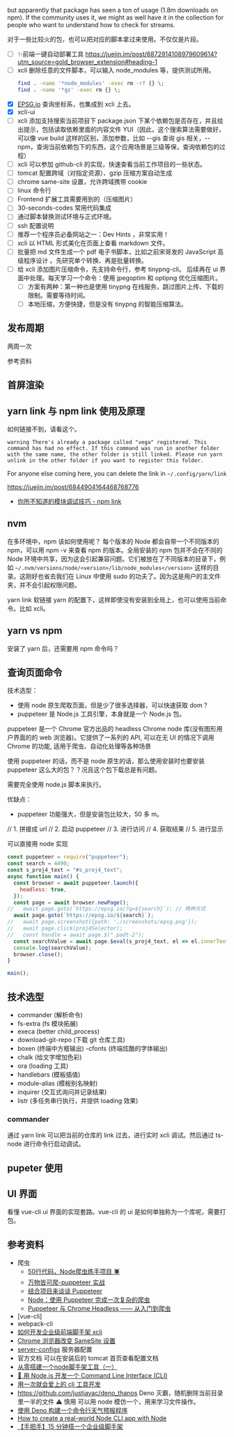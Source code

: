 <!--
 * @Author: your name
 * @Date: 2020-09-01 08:22:29
 * @LastEditTime: 2020-10-08 16:48:21
 * @LastEditors: Jecyu
 * @Description: In User Settings Edit
 * @FilePath: /Notebook/docs/temp/3.xcli.md
-->

but apparently that package has seen a ton of usage (1.8m downloads on npm). If the community uses it, we might as well have it in the collection for people who want to understand how to check for streams.

对于一些比较火的包，也可以把对应的脚本拿过来使用。不仅仅是片段。

- [ ] ✨前端一键自动部署工具 https://juejin.im/post/6872914108979609614?utm_source=gold_browser_extension#heading-1
- [ ] xcli 删除任意的文件脚本，可以输入 node_modules 等，提供测试所用。
  ```bash
  find . -name '*node_modules' -exec rm -rf {} \;
  find . -name '*gz' -exec rm {} \;
  ```
- [x] [EPSG.io](https://epsg.io/) 查询坐标系，也集成到 xcli 上去。
- [x] xcli-ui 
- [ ] xcli 添加支持搜索当前项目下 package.json 下某个依赖包是否存在，并且给出提示，包括读取依赖里面的内容文件 YUI（因此，这个搜索算法需要做好，可以像 vue build 这样的区别，添加参数，比如 --gis 查询 gis 相关，--npm，查询当前依赖包下的东西，这个应用场景是三级等保，查询依赖包的过程）
- [ ] xcli 可以参加 github-cli 的实现，快速查看当前工作项目的一些状态。
- [ ] tomcat 配置跨域（对指定资源）、gzip 压缩方案自动生成
- [ ] chrome same-site 设置，允许跨域携带 cookie
- [ ] linux 命令行
- [ ] Frontend 扩展工具需要用到的（压缩图片）
- [ ] 30-seconds-codes 常用代码集成
- [ ] 通过脚本替换测试环境与正式环境。
- [ ] ssh 配置说明
- [ ] 推荐一个程序员必备网站之一：Dev Hints ，非常实用！
- [ ] xcli 以 HTML 形式美化在页面上查看 markdown 文件。
- [ ] 批量把 md 文件生成一个 pdf 电子书脚本，比如之前宋哥发的 JavaScript 高级程序设计 。先研究单个转换、再是批量转换。
- [ ] 给 xcli 添加图片压缩命令，先支持命令行，参考 tinypng-cli。 后续再在 ui 界面中处理。每天学习一个命令：使用 jpegoptim 和 optipng 优化压缩图片。
  - [ ] 方案有两种：第一种也是使用 tinypng 在线服务，跳过图片上传、下载的限制。需要等待时间。
  - [ ] 本地压缩，方便快捷，但是没有 tinypng 的智能压缩算法。

## 发布周期

两周一次

参考资料

## 首屏渲染

## yarn link 与 npm link 使用及原理

如何链接不到，请看这个。

`warning There's already a package called "vega" registered. This command has had no effect. If this command was run in another folder with the same name, the other folder is still linked. Please run yarn unlink in the other folder if you want to register this folder.`

For anyone else coming here, you can delete the link in `~/.config/yarn/link`

https://juejin.im/post/6844904164468768776

- [你所不知道的模块调试技巧 - npm link ](https://github.com/atian25/blog/issues/17)

## nvm

在多环境中，npm 该如何使用呢？
每个版本的 Node 都会自带一个不同版本的 npm，可以用 npm -v 来查看 npm 的版本。全局安装的 npm 包并不会在不同的 Node 环境中共享，因为这会引起兼容问题。它们被放在了不同版本的目录下，例如 `~/.nvm/versions/node/<version>/lib/node_modules</version>` 这样的目录。这刚好也省去我们在 Linux 中使用 sudo 的功夫了。因为这是用户的主文件夹，并不会引起权限问题。

yarn link 软链接 yarn 的配置下，这样即使没有安装到全局上，也可以使用当前命令。比如 xcli。

## yarn vs npm

安装了 yarn 后，还需要用 npm 命令吗？

## 查询页面命令

技术选型：

- 使用 node 原生爬取页面，但是少了很多选择器，可以快速获取 dom？
- puppeteer 是 Node.js 工具引擎，本身就是一个 Node.js 包。

puppeteer 是一个 Chrome 官方出品的 headless Chrome node 库(没有图形用户界面的的 web 浏览器)。它提供了一系列的 API, 可以在无 UI 的情况下调用 Chrome 的功能, 适用于爬虫、自动化处理等各种场景

使用 puppeteer 的话，而不是 node 原生的话，那么使用安装时也要安装 puppeteer 这么大的包？？况且这个包下载总是有问题。

需要完全使用 node.js 脚本来执行。

优缺点：
- puppeteer 功能强大，但是安装包比较大，50 多 m。

// 1. 拼接成  url
    // 2. 启动 puppeteer
    // 3. 进行访问
    // 4. 获取结果
    // 5. 进行显示

可以直接用 node 实现

```js
const puppeteer = require("puppeteer");
const search = 4490;
const s_proj4_text = "#s_proj4_text";
async function main() {
  const browser = await puppeteer.launch({
    headless: true,
  });
  const page = await browser.newPage();
//   await page.goto(`https://epsg.io/?q=${search}`); // 两种方式
  await page.goto(`https://epsg.io/${search}`);        
//   await page.screenshot({path: './screenshots/epsg.png'});
//   await page.click(proj4Selector);
//   const handle = await page.$(".padt-2");
  const searchValue = await page.$eval(s_proj4_text, el => el.innerText);
  console.log(searchValue);
  browser.close();
}

main();

```


## 技术选型

- commander (解析命令)
- fs-extra (fs 模块拓展)
- execa (better child_process)
- download-git-repo (下载 git 仓库工具)
- boxen (终端中方框输出)
-cfonts (终端炫酷的字体输出)
- chalk (给文字增加色彩)
- ora (loading 工具)
- handlebars (模板插值)
- module-alias (模板别名映射)
- inquirer (交互式询问并记录结果)
- listr (多任务串行执行，并提供 loading 效果)

### commander

通过 yarn link 可以把当前的仓库的 link 过去，进行实时 xcli 调试。然后通过 ts-node 进行命令行启动调试。

## pupeter 使用

## UI 界面

看懂 vue-cli ui 界面的实现套路。vue-cli 的 ui 是如何单独称为一个库呢，需要打包。

## 参考资料

- 爬虫
  - [50行代码，Node爬虫练手项目 🕷️](https://juejin.im/post/6844903827024396296)
  - [万物皆可爬-puppeteer 实战](https://juejin.im/post/6844903944645246984)
  - [结合项目来谈谈 Puppeteer](https://juejin.im/post/6844903903000166407#heading-23)
  - [Node：使用 Puppeteer 完成一次复杂的爬虫](https://zhuanlan.zhihu.com/p/35758104)
  - [Puppeteer 与 Chrome Headless —— 从入门到爬虫](https://juejin.im/entry/6844903494076334087)
- [vue-cli]
- webpack-cli
- [如何开发企业级前端脚手架 xcli](http://52.83.238.168:9000/ks/doc-fe-web-engineer/%E8%84%9A%E6%89%8B%E6%9E%B6/%E5%A6%82%E4%BD%95%E5%BC%80%E5%8F%91%E4%BC%81%E4%B8%9A%E7%BA%A7%E5%89%8D%E7%AB%AF%E8%84%9A%E6%89%8B%E6%9E%B6xcli.html)
- [Chrome 浏览器改变 SameSite 设置](https://juejin.im/post/6844904096655212558)
- [server-configs](https://github.com/h5bp/server-configs) 服务器配置
- 官方文档 可以在安装后的 tomcat 首页查看配置文档
- [从零搭建一个node脚手架工具（一）](https://segmentfault.com/a/1190000019791588)
- [🎉 用 Node.js 开发一个 Command Line Interface (CLI)](https://zhuanlan.zhihu.com/p/38730825)
- [用一次就会爱上的 cli 工具开发](https://juejin.im/post/6844903831994630158#heading-1)
- https://github.com/justjavac/deno_thanos Deno 灭霸，随机删除当前目录里一半的文件 ⚠️ 慎用 可以用 node 模仿一个，用来学习文件操作。
- [使用 Deno 构建一个命令行天气预报程序](https://juejin.im/post/6864824992626901005?utm_source=gold_browser_extension#heading-5)
- [How to create a real-world Node CLI app with Node](https://medium.com/free-code-camp/how-to-create-a-real-world-node-cli-app-with-node-391b727bbed3)
- [【手把手】15 分钟搭一个企业级脚手架](https://juejin.im/post/6844903925666037773#heading-20)

